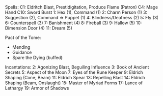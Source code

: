 Spells:
  C1: Eldritch Blast, Prestidigitation, Produce Flame (Patron)
  C4: Mage Hand
  C10: Sword Burst
  1: Hex (1), Command (1)
  2: Charm Person (1)
  3: Suggestion (2), Command => Puppet (1)
  4: Blindness/Deafness (2)
  5: Fly (3)
  6: Counterspell (3)
  7: Banishment (4)
  8: Fireball (3)
  9: Hallow (5)
  10: Dimension Door (4)
  11: Dream (5)

Pact of the Tome:
  - Mending
  - Guidance
  - Spare the Dying (buffed)

Incantations:
  2: Agonizing Blast, Beguiling Influence
  3: Book of Ancient Secrets
  5: Aspect of the Moon
  7: Eyes of the Rune Keeper
  9: Eldrich Shaping (Cone, Beam)
  11: Eldrich Spear
  13: Repelling Blast
  14: Eldrich Shaping (Beam, Onslaught)
  15: Master of Myriad Forms
  17: Lance of Lethargy
  19: Armor of Shadows
